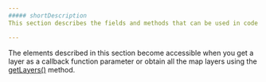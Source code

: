 ```yaml
---
##### shortDescription
This section describes the fields and methods that can be used in code to manipulate the **Layer** object.

---
```

The elements described in this section become accessible when you get a layer as a callback function parameter or obtain all the map layers using the [getLayers()](/api-reference/20%20Data%20Visualization%20Widgets/70%20dxVectorMap/3%20Methods/getLayers().md '/Documentation/ApiReference/Data_Visualization_Widgets/dxVectorMap/Methods/#getLayers') method.